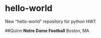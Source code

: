 # hello-world
New "hello-world" repository for python HW7. 


##Quinn
**Notre Dame Football**
Boston, MA 
